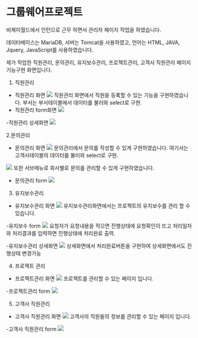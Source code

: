 # 그룹웨어프로젝트
비제이월드에서 인턴으로 근무 하면서 관리자 페이지 작업을 하였습니다.

데이터베이스는 MariaDB, 서버는 Tomcat을 사용하였고, 언어는 HTML, JAVA, Jquery, JavaScript를 사용하였습니다.

제가 작업한 직원관리, 문의관리, 유지보수관리, 프로젝트관리, 고객사 직원관리 페이지 기능구현 화면입니다.
1. 직원관리
- 직원관리 화면
<img src="화면image/직원관리.png"></img>
직원관리 화면에서 직원을 등록할 수 있는 기능을 구현하였습니다. 부서는 부서테이블에서 데이터를 불러와 select로 구현.
- 직원관리 form화면
<img src="화면image/직원관리_form.png"></img>

-직원관리 상세화면
<img src="화면image/직원관리_상세.png"></img>

2.문의관리
- 문의관리 화면
<img src="화면image/문의관리.png"></img>
문의관리에서 문의를 작성할 수 있게 구현하였습니다. 여기서는 고객사테이블의 데이터를 불러와 select로 구현.

<img src="화면image/문의관리_서브메뉴.png"></img>
또한 서브메뉴로 회사별로 문의를 관리할 수 있게 구현하였습니다.

- 문의관리 form
<img src="화면image/문의관리_form.png"></img>

3. 유지보수관리
- 유지보수관리 화면
<img src="화면image/유지보수관리.png"></img>
유지보수관리화면에서는 프로젝트의 유지보수를 관리 할 수 있습니다.

-유지보수 form
<img src="화면image/유지보수관리_form.png"></img>
요청자가 요청내용을 적으면 진행상태에 요청확인이 뜨고 처리일자와 처리결과를 입력하면 진행상태에 처리완료 출력.

-유지보수관리 상세화면
<img src="화면image/유지보수관리_상세.png"></img>
상세화면에서 처리완료버튼을 구현하여 상세화면에서도 진행상태 변경가능

4. 프로젝트 관리
- 프로젝트관리 화면
<img src="화면image/프로젝트관리.png"></img>
프로젝트를 관리할 수 있는 페이지 입니다.

-프로젝트관리 form
<img src="화면image/프로젝트관리_form.png"></img>

5. 고객사 직원관리
- 고객사 직원관리 화면
<img src="화면image/고객사직원관리.png"></img>
고객사의 직원들의 정보를 관리할 수 있는 페이지 입니다.

-고객사 직원관리 form
<img src="화면image/고객사직원관리_form.png"></img>
 
